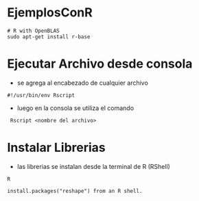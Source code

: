 # EjemplosConR
````
# R with OpenBLAS
sudo apt-get install r-base
````
# Ejecutar Archivo desde consola
* se agrega al encabezado de cualquier archivo
````
#!/usr/bin/env Rscript
````
* luego en la consola se utiliza el comando 

````
 Rscript <nombre del archivo>

````

# Instalar Librerias
* las librerias se instalan desde la terminal de R (RShell)
````
R

````
````
install.packages("reshape") from an R shell.
````
